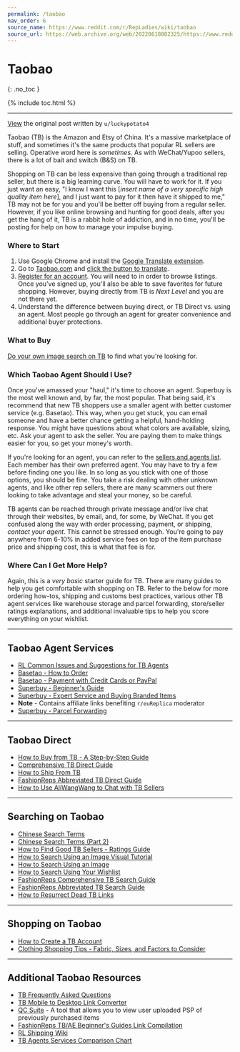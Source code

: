 ```yaml
---
permalink: /taobao
nav_order: 6
source_name: https://www.reddit.com/r/RepLadies/wiki/taobao
source_url: https://web.archive.org/web/20220618082325/https://www.reddit.com/r/RepLadies/wiki/taobao
---
```


# Taobao
{: .no_toc }

{% include toc.html %}

---

<p class="text-small text-grey-dk-100 mb-0"><a href="https://web.archive.org/web/20201111213218/https://www.reddit.com/r/RepLadies/comments/88aktf/guide_getting_started_on_taobao/">View</a> the original post written by <code>u/luckypotato4</code></p>

Taobao (TB) is the Amazon and Etsy of China. It's a massive marketplace of stuff, and sometimes it's the same products that popular RL sellers are selling. Operative word here is *sometimes.* As with WeChat/Yupoo sellers, there is a lot of bait and switch (B&S) on TB.

Shopping on TB can be less expensive than going through a traditional rep seller, but there is a big learning curve. You will have to work for it. If you just want an easy, "I know I want this [*insert name of a very specific high quality item here*], and I just want to pay for it then have it shipped to me," TB may not be for you and you'll be better off buying from a regular seller. However, if you like online browsing and hunting for good deals, after you get the hang of it, TB is a rabbit hole of addiction, and in no time, you'll be posting for help on how to manage your impulse buying.

### Where to Start

1. Use Google Chrome and install the [Google Translate extension](https://chrome.google.com/webstore/detail/google-translate/aapbdbdomjkkjkaonfhkkikfgjllcleb?hl=en).
2. Go to [Taobao.com](https://www.taobao.com/) and [click the button to translate](https://imgur.com/a/11C6G2K).
3. [Register for an account](https://reg.taobao.com/member/reg/fill_mobile.htm). You will need to in order to browse listings. Once you've signed up, you'll also be able to save favorites for future shopping. However, buying directly from TB is *Next Level* and you are not there yet.
4. Understand the difference between buying direct, or TB Direct vs. using an agent. Most people go through an agent for greater convenience and additional buyer protections.

### What to Buy

[Do your own image search on TB](https://www.unddit.com/r/RepLadies/comments/7zg2mc/guide_really_basic_taobao_image_search/) to find what you're looking for.

### Which Taobao Agent Should I Use?

Once you've amassed your "haul," it's time to choose an agent. Superbuy is the most well known and, by far, the most popular. That being said, it's recommend that new TB shoppers use a smaller agent with better customer service (e.g. Basetao). This way, when you get stuck, you can email someone and have a better chance getting a helpful, hand-holding response. You might have questions about what colors are available, sizing, etc. Ask your agent to ask the seller. You are paying them to make things easier for you, so get your money's worth.

If you're looking for an agent, you can refer to the [sellers and agents list](./sellers). Each member has their own preferred agent. You may have to try a few before finding one you like. In so long as you stick with one of those options, you should be fine. You take a risk dealing with other unknown agents, and like other rep sellers, there are many scammers out there looking to take advantage and steal your money, so be careful.

TB agents can be reached through private message and/or live chat through their websites, by email, and, for some, by WeChat. If you get confused along the way with order processing, payment, or shipping, *contact your agent*. This cannot be stressed enough. You're going to pay anywhere from 6-10% in added service fees on top of the item purchase price and shipping cost, this is what that fee is for.

### Where Can I Get More Help?

Again, this is a *very basic* starter guide for TB. There are many guides to help you get comfortable with shopping on TB. Refer to the below for more ordering how-tos, shipping and customs best practices, various other TB agent services like warehouse storage and parcel forwarding, store/seller ratings explanations, and additional invaluable tips to help you score everything on your wishlist.

---

## Taobao Agent Services

- [RL Common Issues and Suggestions for TB Agents](https://www.unddit.com/r/RepLadies/comments/87se08/if_you_could_create_your_perfect_taobao_shopping/)
- [Basetao - How to Order](https://www.basetao.net/index/howitworks.html)
- [Basetao - Payment with Credit Cards or PayPal](https://www.unddit.com/r/RepLadies/comments/8b7rk7/psa_using_credit_cards_or_paypal_with_basetao/)
- [Superbuy - Beginner's Guide](https://img.superbuy.com/download/shoppingagent_en.pdf)
- [Superbuy - Expert Service and Buying Branded Items](https://www.unddit.com/r/RepLadies/comments/8ip0d6/psa_guidance_regarding_superbuys_expert_service/)
 - **Note** -  Contains affiliate links benefiting `r/euReplica` moderator
- [Superbuy - Parcel Forwarding](https://www.unddit.com/r/RepLadies/comments/8ip0d6/psa_guidance_regarding_superbuys_expert_service/dytrhf4/)

---

## Taobao Direct

- [How to Buy from TB - A Step-by-Step Guide](https://blog.seedly.sg/step-by-step-guide-how-to-shop-on-taobao-chinese/)
- [Comprehensive TB Direct Guide](http://www.howtotao.com/buy-from-taobao/)
- [How to Ship From TB](https://www.you.co/sg/blog/taobao-shipping-guide/)
- [FashionReps Abbreviated TB Direct Guide](https://www.unddit.com/r/FashionReps/comments/4yr51a/guide_to_taobao_direct_buying_without_an_agent/)
- [How to Use AliWangWang to Chat with TB Sellers](http://dodri0.tumblr.com/post/101239021220/how-to-use-aliwangwang-to-chat-with-taobao-sellers)

---

## Searching on Taobao

- [Chinese Search Terms](https://www.unddit.com/r/RepLadies/comments/5wpp05/taobao_chinese_search_terms/)  
- [Chinese Search Terms (Part 2)](https://www.unddit.com/r/RepLadies/comments/87mmiz/guide_taobao_chinese_search_terms_part_2/)
- [How to Find Good TB Sellers - Ratings Guide](https://tbfocus.com/blog/choose-good-seller-taobao)
- [How to Search Using an Image Visual Tutorial](https://www.unddit.com/r/RepLadies/comments/7zg2mc/guide_really_basic_taobao_image_search/)
- [How to Search Using an Image](https://oneonefriend.wordpress.com/2016/11/27/guide-taobao-searching/)
- [How to Search Using Your Wishlist](https://www.unddit.com/r/RepLadies/comments/5za2e9/taobao_tip_wishlists_find_similar_items_tool/)
- [FashionReps Comprehensive TB Search Guide](https://www.unddit.com/r/FashionReps/comments/5f7ng5/guide_taobao_searching_guide/)
- [FashionReps Abbreviated TB Search Guide](https://www.unddit.com/r/FashionReps/comments/57tztc/11_guide_on_finding_taobao_reps/)
- [How to Resurrect Dead TB Links](https://www.unddit.com/r/RepLadies/comments/9fs1o5/how_to_resurrect_dead_links/?st=JM3DFKGN&sh=1889aeb0)

---

## Shopping on Taobao

- [How to Create a TB Account](http://www.howtotao.com/how-to-register-a-taobao-account/)
- [Clothing Shopping Tips -  Fabric, Sizes, and Factors to Consider](https://www.unddit.com/r/RepLadies/comments/7vh0s7/guide_factors_to_consider_while_shopping_for/)

---

## Additional Taobao Resources

- [TB Frequently Asked Questions](https://docs.google.com/document/d/1E0PUag4NzqCCFZ7s2AE_QefWhni2NwvC9sxrRpKeYXk/pub)
- [TB Mobile to Desktop Link Converter](https://taobaotools.github.io)
- [QC Suite](https://www.unddit.com/r/FashionReps/comments/8lbztu/tool_qc_suite_see_everyones_qc_in_taobao/) - A tool that allows you to view user uploaded PSP of previously purchased items
- [FashionReps TB/AE Beginner's Guides Link Compilation](https://www.unddit.com/r/FashionReps/comments/4g7pvi/guide_fashionreps_beginners_guide/)
- [RL Shipping Wiki](./shipping)  
- [TB Agents Services Comparison Chart](https://docs.google.com/spreadsheets/d/12pep0XQGK1Z-yuiovGBdt9LkupkWfa95JCklX50hx5I/htmlview#gid=0)

